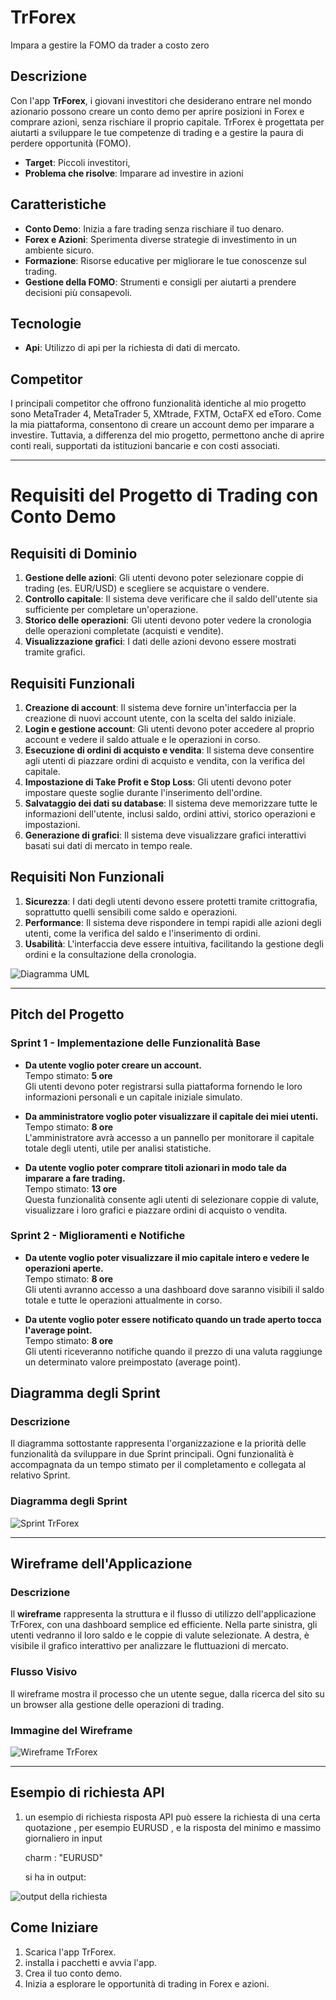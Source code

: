 # TrForex

Impara a gestire la FOMO da trader a costo zero


## Descrizione

Con l'app **TrForex**, i giovani investitori che desiderano entrare nel mondo azionario possono creare un conto demo per aprire posizioni in Forex e comprare azioni, senza rischiare il proprio capitale. TrForex è progettata per aiutarti a sviluppare le tue competenze di trading e a gestire la paura di perdere opportunità (FOMO).
- **Target**: Piccoli investitori,
- **Problema che risolve**: Imparare ad investire in azioni

## Caratteristiche

- **Conto Demo**: Inizia a fare trading senza rischiare il tuo denaro.
- **Forex e Azioni**: Sperimenta diverse strategie di investimento in un ambiente sicuro.
- **Formazione**: Risorse educative per migliorare le tue conoscenze sul trading.
- **Gestione della FOMO**: Strumenti e consigli per aiutarti a prendere decisioni più consapevoli.

## Tecnologie
- **Api**: Utilizzo di api per la richiesta di dati di mercato.


## Competitor 

I principali competitor che offrono funzionalità identiche al mio progetto sono MetaTrader 4, MetaTrader 5, XMtrade, FXTM, OctaFX ed eToro. 
Come la mia piattaforma, consentono di creare un account demo per imparare a investire. Tuttavia, a differenza del mio progetto, 
permettono anche di aprire conti reali, supportati da istituzioni bancarie e con costi associati.

---

# Requisiti del Progetto di Trading con Conto Demo

## Requisiti di Dominio
1. **Gestione delle azioni**: Gli utenti devono poter selezionare coppie di trading (es. EUR/USD) e scegliere se acquistare o vendere.
2. **Controllo capitale**: Il sistema deve verificare che il saldo dell'utente sia sufficiente per completare un'operazione.
3. **Storico delle operazioni**: Gli utenti devono poter vedere la cronologia delle operazioni completate (acquisti e vendite).
4. **Visualizzazione grafici**: I dati delle azioni devono essere mostrati tramite grafici.

## Requisiti Funzionali
1. **Creazione di account**: Il sistema deve fornire un'interfaccia per la creazione di nuovi account utente, con la scelta del saldo iniziale.
2. **Login e gestione account**: Gli utenti devono poter accedere al proprio account e vedere il saldo attuale e le operazioni in corso.
3. **Esecuzione di ordini di acquisto e vendita**: Il sistema deve consentire agli utenti di piazzare ordini di acquisto e vendita, con la verifica del capitale.
4. **Impostazione di Take Profit e Stop Loss**: Gli utenti devono poter impostare queste soglie durante l'inserimento dell'ordine.
5. **Salvataggio dei dati su database**: Il sistema deve memorizzare tutte le informazioni dell'utente, inclusi saldo, ordini attivi, storico operazioni e impostazioni.
6. **Generazione di grafici**: Il sistema deve visualizzare grafici interattivi basati sui dati di mercato in tempo reale.


## Requisiti Non Funzionali
1. **Sicurezza**: I dati degli utenti devono essere protetti tramite crittografia, soprattutto quelli sensibili come saldo e operazioni.
2. **Performance**: Il sistema deve rispondere in tempi rapidi alle azioni degli utenti, come la verifica del saldo e l'inserimento di ordini.
3. **Usabilità**: L'interfaccia deve essere intuitiva, facilitando la gestione degli ordini e la consultazione della cronologia.

![Diagramma UML](img/uml.png)

---

## Pitch del Progetto

### Sprint 1 - Implementazione delle Funzionalità Base

- **Da utente voglio poter creare un account.**  
  Tempo stimato: **5 ore**  
  Gli utenti devono poter registrarsi sulla piattaforma fornendo le loro informazioni personali e un capitale iniziale simulato.

- **Da amministratore voglio poter visualizzare il capitale dei miei utenti.**  
  Tempo stimato: **8 ore**  
  L'amministratore avrà accesso a un pannello per monitorare il capitale totale degli utenti, utile per analisi statistiche.

- **Da utente voglio poter comprare titoli azionari in modo tale da imparare a fare trading.**  
  Tempo stimato: **13 ore**  
  Questa funzionalità consente agli utenti di selezionare coppie di valute, visualizzare i loro grafici e piazzare ordini di acquisto o vendita.

### Sprint 2 - Miglioramenti e Notifiche

- **Da utente voglio poter visualizzare il mio capitale intero e vedere le operazioni aperte.**  
  Tempo stimato: **8 ore**  
  Gli utenti avranno accesso a una dashboard dove saranno visibili il saldo totale e tutte le operazioni attualmente in corso.

- **Da utente voglio poter essere notificato quando un trade aperto tocca l'average point.**  
  Tempo stimato: **8 ore**  
  Gli utenti riceveranno notifiche quando il prezzo di una valuta raggiunge un determinato valore preimpostato (average point).


## Diagramma degli Sprint

### Descrizione
Il diagramma sottostante rappresenta l'organizzazione e la priorità delle funzionalità da sviluppare in due Sprint principali. Ogni funzionalità è accompagnata da un tempo stimato per il completamento e collegata al relativo Sprint.

### Diagramma degli Sprint
![Sprint TrForex](img/sprint1-2.png)

---

## Wireframe dell'Applicazione

### Descrizione
Il **wireframe** rappresenta la struttura e il flusso di utilizzo dell'applicazione TrForex, con una dashboard semplice ed efficiente. Nella parte sinistra, gli utenti vedranno il loro saldo e le coppie di valute selezionate. A destra, è visibile il grafico interattivo per analizzare le fluttuazioni di mercato.

### Flusso Visivo
Il wireframe mostra il processo che un utente segue, dalla ricerca del sito su un browser alla gestione delle operazioni di trading.

### Immagine del Wireframe
![Wireframe TrForex](img/DesingAppImage.jpg)

---

## Esempio di richiesta API

1. un esempio di richiesta risposta API può essere la richiesta di una certa quotazione , per esempio EURUSD , e la risposta del minimo e massimo giornaliero
   in input

  	charm : "EURUSD"

   si ha in output: 

 ![output della richiesta](img/ReadmeImage1.png)

## Come Iniziare

1. Scarica l'app TrForex.
2. installa i pacchetti e avvia l'app.
3. Crea il tuo conto demo.
4. Inizia a esplorare le opportunità di trading in Forex e azioni.


